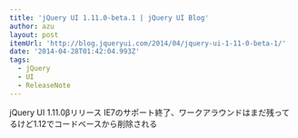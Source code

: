 ```yaml
---
title: 'jQuery UI 1.11.0-beta.1 | jQuery UI Blog'
author: azu
layout: post
itemUrl: 'http://blog.jqueryui.com/2014/04/jquery-ui-1-11-0-beta-1/'
date: '2014-04-28T01:42:04.993Z'
tags:
  - jQuery
  - UI
  - ReleaseNote
---
```

jQuery UI 1.11.0βリリース
IE7のサポート終了、ワークアラウンドはまだ残ってるけど1.12でコードベースから削除される
